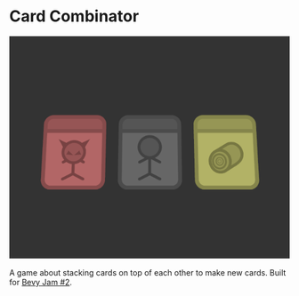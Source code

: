 # Card Combinator

![cover](cover.png)

A game about stacking cards on top of each other to make new cards. Built for [Bevy Jam #2](https://itch.io/jam/bevy-jam-2).